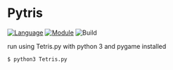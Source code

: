 # Pytris
[![Language](https://img.shields.io/badge/language-python-brightgreen.svg?style=flat
)](https://www.python.org)
[![Module](https://img.shields.io/badge/module-pygame-green.svg?style=flat
)](http://www.pygame.org/news.html)
![Build](https://img.shields.io/travis/joyent/node/v0.6.svg)

run using Tetris.py with python 3 and pygame installed

`$ python3 Tetris.py`
